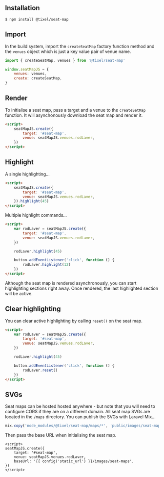 ## Installation

```
$ npm install @tixel/seat-map
```

## Import

In the build system, import the `createSeatMap` factory function method and the `venues` object which is just a key value pair of venue name.

```js
import { createSeatMap, venues } from '@tixel/seat-map'

window.seatMapJS = {
    venues: venues,
    create: createSeatMap,
}
```

## Render

To initialise a seat map, pass a target and a venue to the `createSetMap` function. It will asynchonously download the seat map and render it.

```html
<script>
    seatMapJS.create({
        target: '#seat-map',
        venue: seatMapJS.venues.rodLaver,
    })
</script>
```


## Highlight

A single highlighting...

```html
<script>
    seatMapJS.create({
        target: '#seat-map',
        venue: seatMapJS.venues.rodLaver,
    }).highlight(45)
</script>
```

Multiple highlight commands...
```html
<script>
    var rodLaver = seatMapJS.create({
        target: '#seat-map',
        venue: seatMapJS.venues.rodLaver,
    })

    rodLaver.highlight(45)

    button.addEventListener('click', function () {
        rodLaver.highlight(12)
    })
</script>
```

Although the seat map is rendered asynchronously, you can start highlighting sections right away. Once rendered, the last highlighted section will be active.

## Clear highlighting

You can clear active highlighting by calling `reset()` on the seat map.

```html
<script>
    var rodLaver = seatMapJS.create({
        target: '#seat-map',
        venue: seatMapJS.venues.rodLaver,
    })

    rodLaver.highlight(45)

    button.addEventListener('click', function () {
        rodLaver.reset()
    })
</script>
```

## SVGs

Seat maps can be hosted hosted anywhere - but note that you will need to configure CORS if they are on a different domain. All seat map SVGs are located in the `/maps` directory. You can publish the SVGs with Laravel Mix...

```js
mix.copy('node_modules/@tixel/seat-map/maps/*', 'public/images/seat-maps')
```

Then pass the base URL when initialising the seat map.

```blade
<script>
seatMapJS.create({
    target: '#seat-map',
    venue: seatMapJS.venues.rodLaver,
    baseUrl: '{{ config('static_url') }}/images/seat-maps',
})
</script>
```
